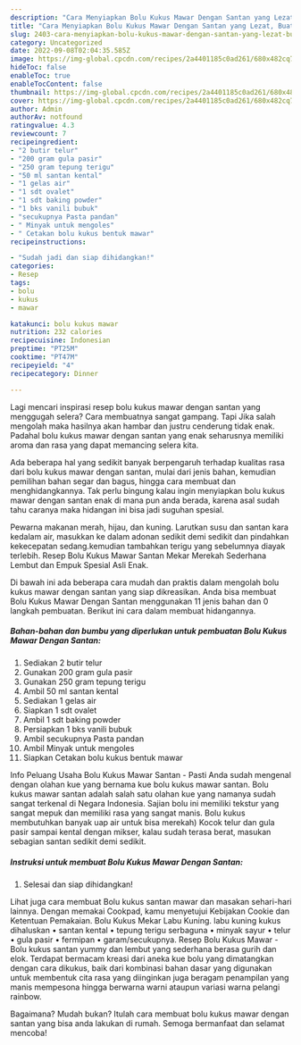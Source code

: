 ```yaml
---
description: "Cara Menyiapkan Bolu Kukus Mawar Dengan Santan yang Lezat, Buat Buka Puasa Enak Banget"
title: "Cara Menyiapkan Bolu Kukus Mawar Dengan Santan yang Lezat, Buat Buka Puasa Enak Banget"
slug: 2403-cara-menyiapkan-bolu-kukus-mawar-dengan-santan-yang-lezat-buat-buka-puasa-enak-banget
category: Uncategorized
date: 2022-09-08T02:04:35.585Z
image: https://img-global.cpcdn.com/recipes/2a4401185c0ad261/680x482cq70/bolu-kukus-mawar-dengan-santan-foto-resep-utama.jpg
hideToc: false
enableToc: true
enableTocContent: false
thumbnail: https://img-global.cpcdn.com/recipes/2a4401185c0ad261/680x482cq70/bolu-kukus-mawar-dengan-santan-foto-resep-utama.jpg
cover: https://img-global.cpcdn.com/recipes/2a4401185c0ad261/680x482cq70/bolu-kukus-mawar-dengan-santan-foto-resep-utama.jpg
author: Admin
authorAv: notfound
ratingvalue: 4.3
reviewcount: 7
recipeingredient:
- "2 butir telur"
- "200 gram gula pasir"
- "250 gram tepung terigu"
- "50 ml santan kental"
- "1 gelas air"
- "1 sdt ovalet"
- "1 sdt baking powder"
- "1 bks vanili bubuk"
- "secukupnya Pasta pandan"
- " Minyak untuk mengoles"
- " Cetakan bolu kukus bentuk mawar"
recipeinstructions:

- "Sudah jadi dan siap dihidangkan!"
categories:
- Resep
tags:
- bolu
- kukus
- mawar

katakunci: bolu kukus mawar 
nutrition: 232 calories
recipecuisine: Indonesian
preptime: "PT25M"
cooktime: "PT47M"
recipeyield: "4"
recipecategory: Dinner

---
```



Lagi mencari inspirasi resep bolu kukus mawar dengan santan yang menggugah selera? Cara membuatnya sangat gampang. Tapi Jika salah mengolah maka hasilnya akan hambar dan justru cenderung tidak enak. Padahal bolu kukus mawar dengan santan yang enak seharusnya memiliki aroma dan rasa yang dapat memancing selera kita.


Ada beberapa hal yang sedikit banyak berpengaruh terhadap kualitas rasa dari bolu kukus mawar dengan santan, mulai dari jenis bahan, kemudian pemilihan bahan segar dan bagus, hingga cara membuat dan menghidangkannya. Tak perlu bingung kalau ingin menyiapkan bolu kukus mawar dengan santan enak di mana pun anda berada, karena asal sudah tahu caranya maka hidangan ini bisa jadi suguhan spesial.

Pewarna makanan merah, hijau, dan kuning. Larutkan susu dan santan kara kedalam air, masukkan ke dalam adonan sedikit demi sedikit dan pindahkan kekecepatan sedang.kemudian tambahkan terigu yang sebelumnya diayak terlebih. Resep Bolu Kukus Mawar Santan Mekar Merekah Sederhana Lembut dan Empuk Spesial Asli Enak.


Di bawah ini ada beberapa cara mudah dan praktis dalam mengolah bolu kukus mawar dengan santan yang siap dikreasikan. Anda bisa membuat Bolu Kukus Mawar Dengan Santan menggunakan 11 jenis bahan dan 0 langkah pembuatan. Berikut ini cara dalam membuat hidangannya.

<!--inarticleads1-->

##### Bahan-bahan dan bumbu yang diperlukan untuk pembuatan Bolu Kukus Mawar Dengan Santan:

1. Sediakan 2 butir telur
1. Gunakan 200 gram gula pasir
1. Gunakan 250 gram tepung terigu
1. Ambil 50 ml santan kental
1. Sediakan 1 gelas air
1. Siapkan 1 sdt ovalet
1. Ambil 1 sdt baking powder
1. Persiapkan 1 bks vanili bubuk
1. Ambil secukupnya Pasta pandan
1. Ambil  Minyak untuk mengoles
1. Siapkan  Cetakan bolu kukus bentuk mawar


Info Peluang Usaha Bolu Kukus Mawar Santan - Pasti Anda sudah mengenal dengan olahan kue yang bernama kue bolu kukus mawar santan. Bolu kukus mawar santan adalah salah satu olahan kue yang namanya sudah sangat terkenal di Negara Indonesia. Sajian bolu ini memiliki tekstur yang sangat mepuk dan memiliki rasa yang sangat manis. Bolu kukus membutuhkan banyak uap air untuk bisa merekah) Kocok telur dan gula pasir sampai kental dengan mikser, kalau sudah terasa berat, masukan sebagian santan sedikit demi sedikit. 

<!--inarticleads2-->

##### Instruksi untuk membuat Bolu Kukus Mawar Dengan Santan:


1. Selesai dan siap dihidangkan!

Lihat juga cara membuat Bolu kukus santan mawar dan masakan sehari-hari lainnya. Dengan memakai Cookpad, kamu menyetujui Kebijakan Cookie dan Ketentuan Pemakaian. Bolu Kukus Mekar Labu Kuning. labu kuning kukus dihaluskan • santan kental • tepung terigu serbaguna • minyak sayur • telur • gula pasir • fermipan • garam/secukupnya. Resep Bolu Kukus Mawar - Bolu kukus santan yummy dan lembut yang sederhana berasa gurih dan elok. Terdapat bermacam kreasi dari aneka kue bolu yang dimatangkan dengan cara dikukus, baik dari kombinasi bahan dasar yang digunakan untuk membentuk cita rasa yang diinginkan juga beragam penampilan yang manis mempesona hingga berwarna warni ataupun variasi warna pelangi rainbow. 

Bagaimana? Mudah bukan? Itulah cara membuat bolu kukus mawar dengan santan yang bisa anda lakukan di rumah. Semoga bermanfaat dan selamat mencoba!
